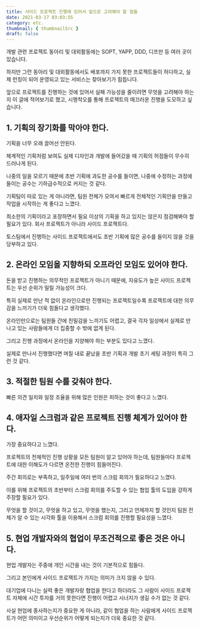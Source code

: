 ```yaml
---
title: 사이드 프로젝트 진행에 있어서 앞으로 고려해야 할 점들
date: 2021-03-17 03:03:55
category: etc.
thumbnail: { thumbnailSrc }
draft: false
---
```


개발 관련 프로젝트 동아리 및 대외활동에는 SOPT, YAPP, DDD, 디프만 등 여러 곳이 있습니다.

하지만 그런 동아리 및 대외활동에서도 배포까지 가지 못한 프로젝트들이 허다하고, 실제 런칭이 되어 운영되고 있는 서비스는 찾아보기가 힘듭니다.

앞으로 프로젝트를 진행하는 것에 있어서 실패 가능성을 줄이려면 무엇을 고려해야 하는지 이 글에 적어보기로 했고, 시행착오를 통해 프로젝트의 매끄러운 진행을 도모하고 싶습니다.

## 1. 기획의 장기화를 막아야 한다.

기획을 너무 오래 끌어선 안된다.

체계적인 기획처럼 보여도 실제 디자인과 개발에 들어갔을 때 기획의 허점들이 무수히 드러나게 된다.

나중의 일을 모르기 때문에 초반 기획에 과도한 공수를 들이면, 나중에 수정하는 과정에 들이는 공수는 기하급수적으로 커지는 것 같다.

기획팀이 따로 있는 게 아니라면, 팀원 전체가 모여서 빠르게 전체적인 기획안을 만들고 작업을 시작하는 게 좋다고 느꼈다.

최소한의 기획이라고 포장하면서 필요 이상의 기획을 하고 있지는 않은지 점검해봐야 할 필요가 있다. 회사 프로젝트가 아니라 사이드 프로젝트다.

토스팀에서 진행하는 사이드 프로젝트에서도 초반 기획에 많은 공수를 들이지 않을 것을 당부하고 있다.

## 2. 온라인 모임을 지향하되 오프라인 모임도 있어야 한다.

돈을 받고 진행하는 의무적인 프로젝트가 아니기 때문에, 자유도가 높은 사이드 프로젝트는 우선 순위가 밀릴 가능성이 크다.

특히 실제로 만난 적 없이 온라인으로만 진행되는 프로젝트일수록 프로젝트에 대한 의무감을 느끼기가 더욱 힘들다고 생각했다.

온라인만으로는 팀원들 간에 친밀감을 느끼기도 어렵고, 결국 각자 일상에서 실제로 만나고 있는 사람들에게 더 집중할 수 밖에 없게 된다.

그리고 진행 과정에서 온라인을 지양해야 하는 부분도 있다고 느꼈다.

실제로 만나서 진행했다면 며칠 내로 끝났을 초반 기획과 개발 초기 세팅 과정이 특히 그런 것 같다.

## 3. 적절한 팀원 수를 갖춰야 한다.

빠른 의견 일치와 일정 조율을 위해 많은 인원은 피하는 것이 좋다고 느꼈다.

## 4. 애자일 스크럼과 같은 프로젝트 진행 체계가 있어야 한다.

가장 중요하다고 느꼈다.

프로젝트의 전체적인 진행 상황을 모든 팀원이 알고 있어야 하는데, 팀원들마다 프로젝트에 대한 이해도가 다르면 온전한 진행이 힘들어진다.

주간 회의로는 부족하고, 일주일에 여러 번의 스크럼 회의가 필요하다고 느꼈다.

이를 위해 프로젝트의 초반부터 스크럼 회의를 주도할 수 있는 협업 툴의 도입을 강하게 주장할 필요가 있다.

무엇을 할 것이고, 무엇을 하고 있고, 무엇을 했는지, 그리고 언제까지 할 것인지 팀원 전체가 알 수 있는 시각화 툴을 이용해서 스크럼 회의를 진행할 필요성을 느꼈다.

## 5. 현업 개발자와의 협업이 무조건적으로 좋은 것은 아니다.

현업 개발자는 주중에 개인 시간을 내는 것이 기본적으로 힘들다.

그리고 본인에게 사이드 프로젝트가 가지는 의미가 크지 않을 수 있다.

대기업에 다니는 실력 좋은 개발자랑 협업을 한다고 하더라도 그 사람이 사이드 프로젝트 자체에 시간 투자를 거의 못한다면 진행이 어렵고 시너지가 생길 수가 없는 것 같다.

사실 현업에 종사하는지가 중요한 게 아니라, 같이 협업을 하는 사람에게 사이드 프로젝트가 어떤 의미이고 우선순위가 어떻게 되는지가 더욱 중요한 것 같다.
